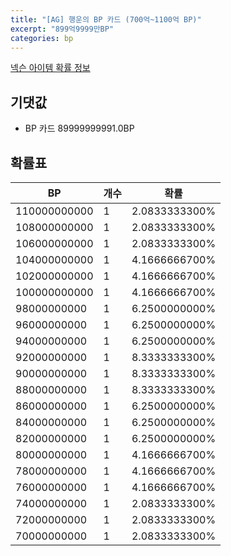```yaml
---
title: "[AG] 행운의 BP 카드 (700억~1100억 BP)"
excerpt: "899억9999만BP"
categories: bp
---
```

[넥슨 아이템 확률 정보](http://iteminfo.nexon.com/probability/fco?sn=7663)

## 기댓값
  - BP 카드 89999999991.0BP

## 확률표

|BP|개수|확률|
|---|---|---|
|110000000000|1|2.0833333300%|
|108000000000|1|2.0833333300%|
|106000000000|1|2.0833333300%|
|104000000000|1|4.1666666700%|
|102000000000|1|4.1666666700%|
|100000000000|1|4.1666666700%|
|98000000000|1|6.2500000000%|
|96000000000|1|6.2500000000%|
|94000000000|1|6.2500000000%|
|92000000000|1|8.3333333300%|
|90000000000|1|8.3333333300%|
|88000000000|1|8.3333333300%|
|86000000000|1|6.2500000000%|
|84000000000|1|6.2500000000%|
|82000000000|1|6.2500000000%|
|80000000000|1|4.1666666700%|
|78000000000|1|4.1666666700%|
|76000000000|1|4.1666666700%|
|74000000000|1|2.0833333300%|
|72000000000|1|2.0833333300%|
|70000000000|1|2.0833333300%|
